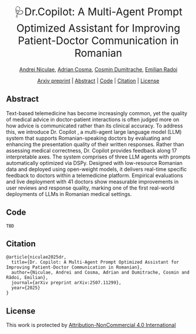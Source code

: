 <h1 align="center"><span style="font-weight:normal">🩺Dr.Copilot: A Multi-Agent Prompt Optimized Assistant for Improving Patient-Doctor Communication in Romanian </h1>

<div align="center">

[Andrei Niculae](https://scholar.google.com/citations?user=5ZNf7fgAAAAJ&hl=en), [Adrian Cosma](https://scholar.google.com/citations?user=cdYk_RUAAAAJ&hl=en), [Cosmin Dumitrache](), [Emilian Radoi](https://scholar.google.com/citations?user=yjtWIf8AAAAJ&hl=en)
</div>

<div align="center">

[Arxiv preprint](https://arxiv.org/abs/2507.11299) |
[Abstract](#intro) | 
[Code](#code) |
[Citation](#citation) |
[License](#license)
</div>

## <a name="abstract"></a> Abstract
Text-based telemedicine has become increasingly common, yet the quality of medical advice in doctor-patient interactions is often judged more on how advice is communicated rather than its clinical accuracy. To address this, we introduce Dr. Copilot , a multi-agent large language model (LLM) system that supports Romanian-speaking doctors by evaluating and enhancing the presentation quality of their written responses. Rather than assessing medical correctness, Dr. Copilot provides feedback along 17 interpretable axes. The system comprises of three LLM agents with prompts automatically optimized via DSPy. Designed with low-resource Romanian data and deployed using open-weight models, it delivers real-time specific feedback to doctors within a telemedicine platform. Empirical evaluations and live deployment with 41 doctors show measurable improvements in user reviews and response quality, marking one of the first real-world deployments of LLMs in Romanian medical settings. 

## <a name="code"></a> Code
```
TBD
```

## <a name="citation"></a> Citation
```
@article{niculae2025dr,
  title={Dr. Copilot: A Multi-Agent Prompt Optimized Assistant for Improving Patient-Doctor Communication in Romanian},
  author={Niculae, Andrei and Cosma, Adrian and Dumitrache, Cosmin and Rǎdoi, Emilian},
  journal={arXiv preprint arXiv:2507.11299},
  year={2025}
}
```

## <a name="license"></a> License

This work is protected by [Attribution-NonCommercial 4.0 International](LICENSE)